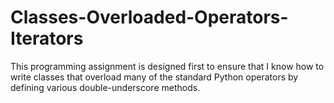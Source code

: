 # Classes-Overloaded-Operators-Iterators

This programming assignment is designed first to ensure that I know how to write classes that overload many of the standard Python operators by defining various double-underscore methods.
